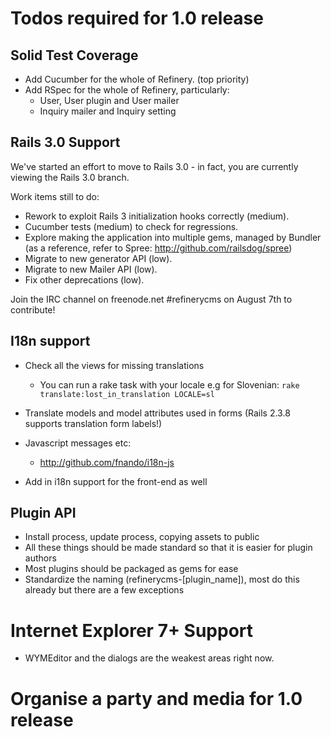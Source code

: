 # Todos required for 1.0 release

## Solid Test Coverage

* Add Cucumber for the whole of Refinery. (top priority)
* Add RSpec for the whole of Refinery, particularly:
  - User, User plugin and User mailer
  - Inquiry mailer and Inquiry setting

## Rails 3.0 Support

We've started an effort to move to Rails 3.0 - in fact, you are currently
viewing the Rails 3.0 branch.

Work items still to do:

* Rework to exploit Rails 3 initialization hooks correctly (medium).
* Cucumber tests (medium) to check for regressions.
* Explore making the application into multiple gems, managed by Bundler (as a
  reference, refer to Spree: http://github.com/railsdog/spree)
* Migrate to new generator API  (low).
* Migrate to new Mailer API (low).
* Fix other deprecations (low).

Join the IRC channel on freenode.net #refinerycms on August 7th to contribute!

## I18n support

* Check all the views for missing translations
  - You can run a rake task with your locale e.g for Slovenian:
  ``rake translate:lost_in_translation LOCALE=sl``
    
* Translate models and model attributes used in forms (Rails 2.3.8 supports translation form labels!)
* Javascript messages etc:
  - http://github.com/fnando/i18n-js
* Add in i18n support for the front-end as well

## Plugin API

* Install process, update process, copying assets to public
* All these things should be made standard so that it is easier for plugin authors
* Most plugins should be packaged as gems for ease
* Standardize the naming (refinerycms-[plugin_name]), most do this already but there are a few exceptions

# Internet Explorer 7+ Support

* WYMEditor and the dialogs are the weakest areas right now.

# Organise a party and media for 1.0 release

